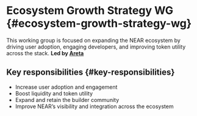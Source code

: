# Ecosystem Growth Strategy WG {#ecosystem-growth-strategy-wg}

This working group is focused on expanding the NEAR ecosystem by driving user adoption, engaging developers, and improving token utility across the stack.
**Led by [Areta](https://x.com/areta_io)**

## Key responsibilities {#key-responsibilities}

- Increase user adoption and engagement
- Boost liquidity and token utility
- Expand and retain the builder community
- Improve NEAR’s visibility and integration across the ecosystem
